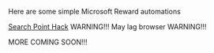 Here are some simple Microsoft Reward automations

[Search Point Hack](https://zdstudios.github.io/Microsoft-Rewards-Hacks/Microsoft%20Rewards%20Search%20Points)
WARNING!!!   May lag browser   WARNING!!!

MORE COMING SOON!!!
